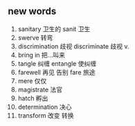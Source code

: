 ## new words

1. sanitary 卫生的 sanit 卫生
2. swerve 转弯
3. discrimination 歧视 discriminate 歧视 v.
4. bring in 把...叫来
5. tangle 纠缠 entangle 使纠缠
6. farewell 再见 告别 fare 旅途
7. mere 仅仅
8. magistrate 法官
9. hatch 孵出
10. determination 决心
11. transform 改变 转换
